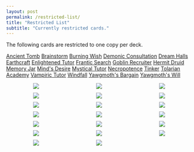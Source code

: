 ```yaml
---
layout: post
permalink: /restricted-list/
title: "Restricted List"
subtitle: "Currently restricted cards."
---
```


<style>
    #restricted-images {
        display: grid;
        grid-template-columns: repeat(3, 1fr);
        grid-column-gap: 1vw;
        grid-row-gap: 1vw;
        justify-items: center;
    }

    @media all and (max-width: 699px) {
        #restricted-images {
            grid-template-columns: repeat(2, 1fr);
        }
    }


</style>

<p>The following cards are restricted to one copy per deck.

<p id="restricted-list">
    <a href="https://scryfall.com/card/tmp/315/ancient-tomb">Ancient Tomb</a>
    <a href="https://scryfall.com/card/mmq/61/brainstorm">Brainstorm</a>
    <a href="https://scryfall.com/card/jud/83/burning-wish">Burning Wish</a>
    <a href="https://scryfall.com/card/ice/121/demonic-consultation">Demonic Consultation</a>
    <a href="https://scryfall.com/card/sth/28/dream-halls">Dream Halls</a>
    <a href="https://scryfall.com/card/tmp/222/earthcraft">Earthcraft</a>
    <a href="https://scryfall.com/card/mir/14/enlightened-tutor">Enlightened Tutor</a>
    <a href="https://scryfall.com/card/ulg/32/frantic-search">Frantic Search</a>
    <a href="https://scryfall.com/card/vis/80/goblin-recruiter">Goblin Recruiter</a>
    <a href="https://scryfall.com/card/sth/108/hermit-druid">Hermit Druid</a>
    <a href="https://scryfall.com/card/ulg/129/memory-jar">Memory Jar</a>
    <a href="https://scryfall.com/card/scg/41/minds-desire">Mind's Desire</a>
    <a href="https://scryfall.com/card/mir/80/mystical-tutor">Mystical Tutor</a>
    <a href="https://scryfall.com/card/ice/154/necropotence">Necropotence</a>
    <a href="https://scryfall.com/card/ulg/45/tinker">Tinker</a>
    <a href="https://scryfall.com/card/usg/330/tolarian-academy">Tolarian Academy</a>
    <a href="https://scryfall.com/card/vis/72/vampiric-tutor">Vampiric Tutor</a>
    <a href="https://scryfall.com/card/usg/111/windfall">Windfall</a>
    <a href="https://scryfall.com/card/uds/75/yawgmoths-bargain">Yawgmoth's Bargain</a>
    <a href="https://scryfall.com/card/usg/171/yawgmoths-will">Yawgmoth's Will</a>
</p>

<div id="restricted-images">
    <img src="https://img.scryfall.com/cards/normal/en/tmp/315.jpg">
    <img src="https://img.scryfall.com/cards/normal/en/mmq/61.jpg">
    <img src="https://img.scryfall.com/cards/normal/en/jud/83.jpg">
    <img src="https://img.scryfall.com/cards/normal/en/ice/121.jpg">
    <img src="https://img.scryfall.com/cards/normal/en/sth/28.jpg">
    <img src="https://img.scryfall.com/cards/normal/en/tmp/222.jpg">
    <img src="https://img.scryfall.com/cards/normal/en/mir/14.jpg">
    <img src="https://img.scryfall.com/cards/normal/en/ulg/32.jpg">
    <img src="https://img.scryfall.com/cards/normal/en/vis/80.jpg">
    <img src="https://img.scryfall.com/cards/normal/en/sth/108.jpg">
    <img src="https://img.scryfall.com/cards/normal/en/ulg/129.jpg">
    <img src="https://img.scryfall.com/cards/normal/en/scg/41.jpg">
    <img src="https://img.scryfall.com/cards/normal/en/mir/80.jpg">
    <img src="https://img.scryfall.com/cards/normal/en/ice/154.jpg">
    <img src="https://img.scryfall.com/cards/normal/en/ulg/45.jpg">
    <img src="https://img.scryfall.com/cards/normal/en/usg/330.jpg">
    <img src="https://img.scryfall.com/cards/normal/en/vis/72.jpg">
    <img src="https://img.scryfall.com/cards/normal/en/usg/111.jpg">
    <img src="https://img.scryfall.com/cards/normal/en/uds/75.jpg">
    <img src="https://img.scryfall.com/cards/normal/en/usg/171.jpg">
</div>
